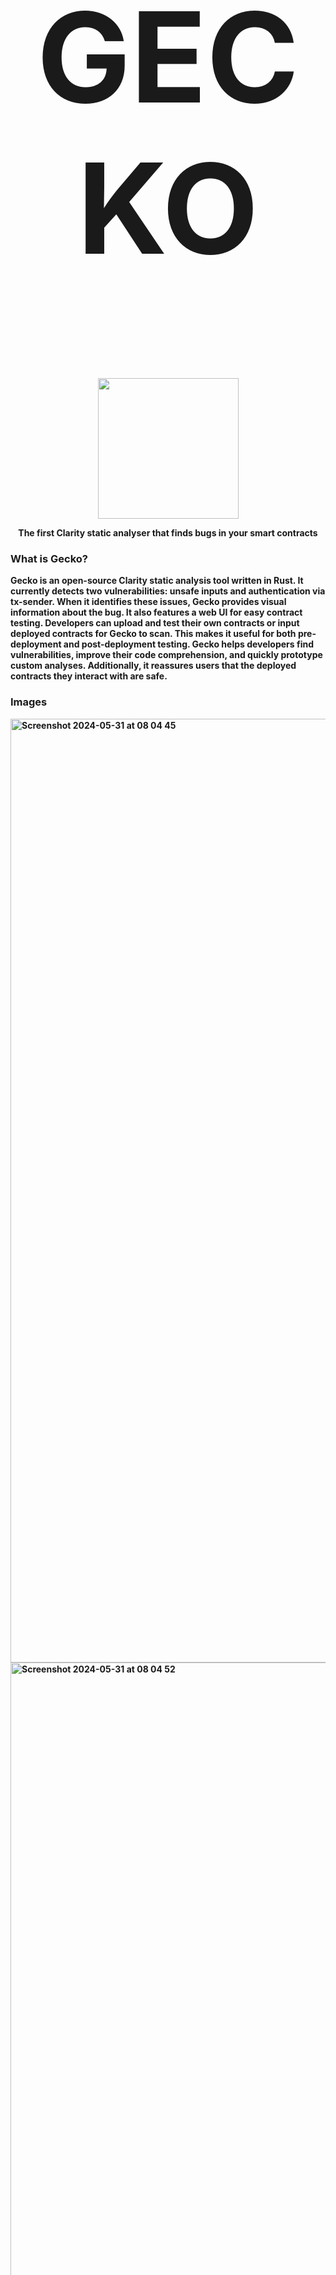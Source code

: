 <h1 align="center" style="font-size: 200px;">
  <strong>GECKO</strong>
</h1>
<p align="center">
    <br />
        <img src="https://github.com/Gecko-Security/Gecko-Clarity/assets/22000925/273f6ecc-8cb1-4d73-88d1-320513053c69" width="225" alt=""/></a>
    <br />
</p>

<p align="center"><strong>The first Clarity static analyser that finds bugs in your smart contracts


### What is Gecko?
Gecko is an open-source Clarity static analysis tool written in Rust. It currently detects two vulnerabilities: unsafe inputs and authentication via tx-sender. When it identifies these issues, Gecko provides visual information about the bug. It also features a web UI for easy contract testing. Developers can upload and test their own contracts or input deployed contracts for Gecko to scan. This makes it useful for both pre-deployment and post-deployment testing. Gecko helps developers find vulnerabilities, improve their code comprehension, and quickly prototype custom analyses. Additionally, it reassures users that the deployed contracts they interact with are safe.

### Images
<img width="1510" alt="Screenshot 2024-05-31 at 08 04 45" src="https://github.com/Gecko-Security/Gecko-Clarity/assets/22000925/7b66a7f0-8017-4e7c-93a7-4c3eadb07cb9">
<img width="1508" alt="Screenshot 2024-05-31 at 08 04 52" src="https://github.com/Gecko-Security/Gecko-Clarity/assets/22000925/f2a983a0-67a5-4a57-905b-42a764142673">
<img width="1510" alt="Screenshot 2024-05-31 at 08 05 19" src="https://github.com/Gecko-Security/Gecko-Clarity/assets/22000925/de7d1ea6-1e00-4875-9f02-7efbaed65592">
<img width="1509" alt="Screenshot 2024-05-31 at 08 05 29" src="https://github.com/Gecko-Security/Gecko-Clarity/assets/22000925/9b81344e-758b-4c5c-a2d1-dd178d0d7796">
<img width="1512" alt="Screenshot 2024-05-31 at 07 45 39" src="https://github.com/Gecko-Security/Gecko-Clarity/assets/22000925/4ace2094-a164-429b-996a-e7e21fea065c">
<img width="1512" alt="Screenshot 2024-05-31 at 07 45 58" src="https://github.com/Gecko-Security/Gecko-Clarity/assets/22000925/f635405e-01e6-4188-923c-610ebf5d1ace">


- Demo: https://youtu.be/1UTiEWyAK4Q
- Deck:

### Features
Currently Gecko only supports checking for unsafe inputs and for vulnearbilities that occur when `tx-sender` is used for authentication. These were chosen as they were the most common vulnearbilities that can be found in clarity contracts see this [report](https://www.coinfabrik.com/blog/tx-sender-in-clarity-smart-contracts-is-not-adviced/). The full list of vulnerabilities that will be added can be found [here](https://github.com/Gecko-Security/Gecko-Clarity/tree/main?tab=readme-ov-file#vulnerability-detectors). 

### How Gecko's Static Analysis Works
1. We parse the Clarity code into a structure that Gecko can understand, this is called an Abstract Syntax Tree (AST). It represents the hirearchical structure of the code. We use the [Clarity Contract Analysis Crate](https://docs.rs/stacks-codec/latest/stacks_codec/clarity/vm/analysis/types/struct.ContractAnalysis.html), which converts Clarity code into an AST and other metadata. This is the main entrypoint for Gecko.
2. We then define a struct called [Gecko](https://github.com/Gecko-Security/Gecko-Clarity/blob/main/static/static/src/main.rs#L63), which implements the [`ast_visitor`](https://doc.rust-lang.org/stable/nightly-rustc/rustc_ast/visit/trait.Visitor.html) crate used to traverse each node and understand the behavior of the code.
3. Taint analysis is used to track the flow of potentially unsafe data through the program and locate bugs and vulnearbilities. This involves defining the vulnearbility detectors as invariants and tracking the data to ensure it is properly checked or sanitized.
4. As Gecko traverses the tree it propagates this taint to other nodes that depend on these.
5. Once the traversal is complete messages are displayed about issues found including the location of the bug in source. 

<p align="center">
    <br />
        <img src="https://github.com/Gecko-Security/Gecko-Clarity/assets/22000925/b651810b-6db5-457c-88d1-7ee5feb6dc01" width="800" alt=""/></a>
    <br />
</p>

_Example of a traversal of AST_


###  Vulnerability Detectors
The following is a table of vulnearbility detectors supported by Gecko and future detectors that will be added when as the AST is impoved and dynamic analysis such as fuzzing is added. The aim is to create a set of real-life vulnearbilities and examples that will not only serve as a robust development template but also help identify good and bad parctices in Clarity contract development. Contibution of adding new vulnearbilities or examples is welcome. 


| ✔️  | Vulnerability                                                                              | Example/Description                                                                                                                                                                                                                                                                                                                                                                                             |
| --- | ------------------------------------------------------------------------------------------ | --------------------------------------------------------------------------------------------------------------------------------------------------------------------------------------------------------------------------------------------------------------------------------------------------------------------------------------------------------------------------------------------------------------- |
| ✔️  | authentication via `tx-sender`                                                             | [Report](https://www.coinfabrik.com/blog/tx-sender-in-clarity-smart-contracts-is-not-adviced/) , Example: [Arkadiko](https://github.com/arkadiko-dao/arkadiko/blob/cbb0ed52fd06780f3d167e94138a6ad51b44cc44/clarity/contracts/wstx-token.clar#L55)                                                                                                                                                              |
| ✔️  | untrusted actions on Stacks wallets (`stx-burn?`, `stx-transfer?`)                         |                                                                                                                                                                                                                                                                                                                                                                                                                 |
|     | untrusted actions on fungible tokens (`ft-burn?`, `ft-mint?`, `ft-transfer?`)              |                                                                                                                                                                                                                                                                                                                                                                                                                 |
|     | untrusted actions on non-fungible tokens (`nft-burn?`, `nft-mint?`, `nft-transfer?`)       |                                                                                                                                                                                                                                                                                                                                                                                                                 |
|     | untrusted actions on persisted data (`map-delete?`, `map-insert?`, `map-set?`, `var-set?`) |                                                                                                                                                                                                                                                                                                                                                                                                                 |
|     | calls to private functions                                                                 |                                                                                                                                                                                                                                                                                                                                                                                                                 |
|     | return values                                                                              |                                                                                                                                                                                                                                                                                                                                                                                                                 |
|     | dynamic contract calls (through traits)                                                    |                                                                                                                                                                                                                                                                                                                                                                                                                 |
|     | block time assumption broken on nakamoto release                                           | Farming and stacking core contracts assume block time for the calculation of epoch lengths. However, this assumption is expected to be modified in the next Stacks upgrade (Nakamoto Release), which will reduce block time.                                                                                                                                                                                    |
|     | rounding errors                                                                            |                                                                                                                                                                                                                                                                                                                                                                                                                 |
|     | panicking on possible error                                                                | Using `unwrap-panic` results in the transaction being finished because of a runtime error when the provided value is an error or a none. The runtime error does not allow the caller to handle that error and act in response. Example: [Zest Protocol](https://github.com/Zest-Protocol/zest-contracts/blob/dae42d8d6aa4710cab95bd44717a9dda40f2bd2e/onchain/contracts/borrow/vaults/pool-0-reserve.clar#L225) |
|     | `as-contract` call to unverified principal                                                 | Enclosing a contract call in an `as-contract` expression makes this internal call to be made on behalf of the caller contract. In the example the `tx-sender` value is changed to this caller contract. Example: [Zest Protocol](https://github.com/Zest-Protocol/zest-contracts/blob/dae42d8d6aa4710cab95bd44717a9dda40f2bd2e/onchain/contracts/borrow/vaults/pool-0-reserve.clar#L1074)                       |
|     | signature replay in oracle                                                                 | Example shows oracle prices are updated with a multi-signature scheme. However, besides validating the signature's content and verifying the signer, the function does not check whether the signatures were already used. Example: [Arkadiko](https://github.com/arkadiko-dao/arkadiko/blob/cbb0ed52fd06780f3d167e94138a6ad51b44cc44/clarity/contracts/arkadiko-oracle-v2-2.clar#L96)                          |
|     | race condition                                                                             | Example shows the interaction between the burning of USDA tokens and the subsequent adjustment of the fragments-per-token variable in the liquidity contract results in lost rewards for the users. Example: [Arkadiko](https://github.com/arkadiko-dao/arkadiko/blob/cbb0ed52fd06780f3d167e94138a6ad51b44cc44/clarity/contracts/vaults-v2/arkadiko-vaults-pool-liq-v1-1.clar#L240)                             |
|     | free front-running                                                                         | Example shows fees are charged when minting USDA through `open-vault()` or `update-vault()`, if the user adds collateral to the vault. The minting fee is set in the function `set-mint-fee()`. Example: [Arkadiko](https://github.com/arkadiko-dao/arkadiko/blob/cbb0ed52fd06780f3d167e94138a6ad51b44cc44/clarity/contracts/vaults-v2/arkadiko-vaults-operations-v1-1.clar#L73)                                |
